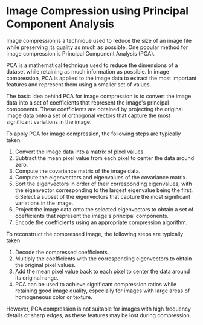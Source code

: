 # Image Compression using Principal Component Analysis

Image compression is a technique used to reduce the size of an image file while preserving its quality as much as possible. One popular method for image compression is Principal Component Analysis (PCA).

PCA is a mathematical technique used to reduce the dimensions of a dataset while retaining as much information as possible. In image compression, PCA is applied to the image data to extract the most important features and represent them using a smaller set of values.

The basic idea behind PCA for image compression is to convert the image data into a set of coefficients that represent the image's principal components. These coefficients are obtained by projecting the original image data onto a set of orthogonal vectors that capture the most significant variations in the image.

To apply PCA for image compression, the following steps are typically taken:

1. Convert the image data into a matrix of pixel values.
2. Subtract the mean pixel value from each pixel to center the data around zero.
3. Compute the covariance matrix of the image data.
4. Compute the eigenvectors and eigenvalues of the covariance matrix.
5. Sort the eigenvectors in order of their corresponding eigenvalues, with the eigenvector corresponding to the largest eigenvalue being the first.
6.Select a subset of the eigenvectors that capture the most significant variations in the image.
7. Project the image data onto the selected eigenvectors to obtain a set of coefficients that represent the image's principal components.
8. Encode the coefficients using an appropriate compression algorithm.

To reconstruct the compressed image, the following steps are typically taken:

1. Decode the compressed coefficients.
2. Multiply the coefficients with the corresponding eigenvectors to obtain the original pixel values.
3. Add the mean pixel value back to each pixel to center the data around its original range.
4. PCA can be used to achieve significant compression ratios while retaining good image quality, especially for images with large areas of homogeneous color or texture. 

However, PCA compression is not suitable for images with high frequency details or sharp edges, as these features may be lost during compression.
